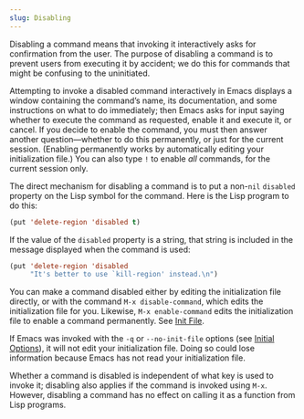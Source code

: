 ```yaml
---
slug: Disabling
---
```


Disabling a command means that invoking it interactively asks for confirmation from the user. The purpose of disabling a command is to prevent users from executing it by accident; we do this for commands that might be confusing to the uninitiated.

Attempting to invoke a disabled command interactively in Emacs displays a window containing the command’s name, its documentation, and some instructions on what to do immediately; then Emacs asks for input saying whether to execute the command as requested, enable it and execute it, or cancel. If you decide to enable the command, you must then answer another question—whether to do this permanently, or just for the current session. (Enabling permanently works by automatically editing your initialization file.) You can also type `!` to enable *all* commands, for the current session only.

The direct mechanism for disabling a command is to put a non-`nil` `disabled` property on the Lisp symbol for the command. Here is the Lisp program to do this:

```lisp
(put 'delete-region 'disabled t)
```

If the value of the `disabled` property is a string, that string is included in the message displayed when the command is used:

```lisp
(put 'delete-region 'disabled
     "It's better to use `kill-region' instead.\n")
```

You can make a command disabled either by editing the initialization file directly, or with the command `M-x disable-command`, which edits the initialization file for you. Likewise, `M-x enable-command` edits the initialization file to enable a command permanently. See [Init File](Init-File).

If Emacs was invoked with the `-q` or `--no-init-file` options (see [Initial Options](Initial-Options)), it will not edit your initialization file. Doing so could lose information because Emacs has not read your initialization file.

Whether a command is disabled is independent of what key is used to invoke it; disabling also applies if the command is invoked using `M-x`. However, disabling a command has no effect on calling it as a function from Lisp programs.
